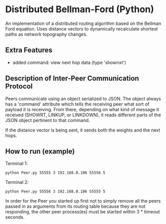 Distributed Bellman-Ford (Python)
=================================
An implementation of a distributed routing algorithm based on the Bellman Ford 
equation. Uses distance vectors to dynamically recalculate shortest paths as 
network topography changes.

Extra Features
--------------
 - added command: view next hop data (type 'shownxt')

Description of Inter-Peer Communication Protocol
------------------------------------------------
Peers communicate using an object serialized to JSON. The object always has a 'command' attribute which tells the receiving peer what sort of payload it is receiving. From there, depending on what kind of message it received (SHOWRT, LINKUP, or LINKDOWN), it reads different parts of the JSON object pertinent to that command.

If the distance vector is being sent, it sends both the weights and the next hops.
 
How to run (example)
----------

Terminal 1:
```
python Peer.py 55555 3 192.168.0.106 55556 5
```

Terminal 2:
```
python Peer.py 55556 3 192.168.0.106 55555 5
```

In order for the Peer you started up first not to simply remove all the peers passed in
as arguments from its routing table because they are not responding, the other peer
process(es) must be started within 3 * timeout seconds.
